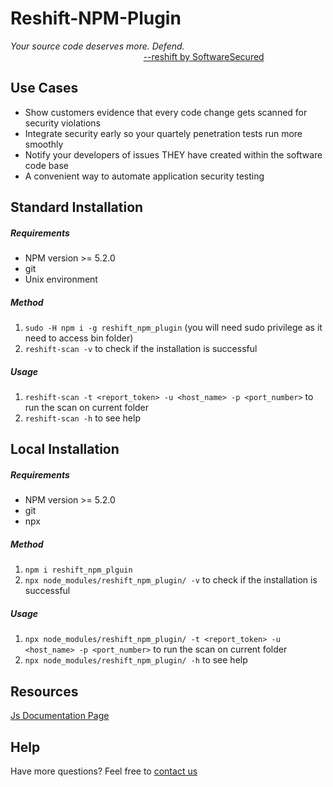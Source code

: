 # Reshift-NPM-Plugin
*Your source code deserves more. Defend.*<br/>
 &nbsp;&nbsp;&nbsp;&nbsp;&nbsp;&nbsp;&nbsp;&nbsp;&nbsp;&nbsp;&nbsp;&nbsp;&nbsp;&nbsp;&nbsp;&nbsp;&nbsp;
 &nbsp;&nbsp;&nbsp;&nbsp;&nbsp;&nbsp;&nbsp;&nbsp;&nbsp;&nbsp;&nbsp;&nbsp;&nbsp;&nbsp;&nbsp;&nbsp;&nbsp;
 &nbsp;&nbsp;&nbsp;&nbsp;&nbsp;&nbsp;&nbsp;&nbsp;&nbsp;&nbsp;&nbsp;&nbsp;&nbsp;&nbsp;&nbsp;&nbsp;&nbsp;
 [--reshift by SoftwareSecured](https://www.softwaresecured.com/reshift/ "Reshift's Homepage")

## Use Cases
* Show customers evidence that every code change gets scanned for security violations
* Integrate security early so your quartely penetration tests run more smoothly
* Notify your developers of issues THEY have created within the software code base
* A convenient way to automate application security testing

## Standard Installation
##### Requirements
* NPM version >= 5.2.0
* git
* Unix environment
##### Method
1. ```sudo -H npm i -g reshift_npm_plugin``` (you will need sudo privilege as it need to access bin folder)
2. ```reshift-scan -v``` to check if the installation is successful
##### Usage
1. ```reshift-scan -t <report_token> -u <host_name> -p <port_number>``` to run the scan on current folder
2. ```reshift-scan -h``` to see help

## Local Installation
##### Requirements
* NPM version >= 5.2.0
* git
* npx
##### Method
1. ```npm i reshift_npm_plguin```
2. ```npx node_modules/reshift_npm_plugin/ -v``` to check if the installation is successful
##### Usage
1. ```npx node_modules/reshift_npm_plugin/ -t <report_token> -u <host_name> -p <port_number>``` to run the scan on current folder
2. ```npx node_modules/reshift_npm_plugin/ -h``` to see help

## Resources
[Js Documentation Page](https://softwaresecured.github.io/npm_plugin/ "Reshift NPM Plugin")

## Help
Have more questions? Feel free to [contact us](mailto:support@softwaresecursd.com)
